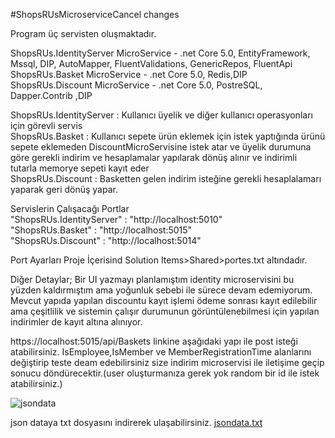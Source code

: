 #ShopsRUsMicroserviceCancel changes

Program üç servisten oluşmaktadır.

ShopsRUs.IdentityServer MicroService - .net Core 5.0, EntityFramework, Mssql, DIP, AutoMapper, FluentValidations, GenericRepos, FluentApi <br />
ShopsRUs.Basket MicroService - .net Core 5.0, Redis,DIP <br />
ShopsRUs.Discount MicroService  - .net Core 5.0, PostreSQL, Dapper.Contrib ,DIP<br />

ShopsRUs.IdentityServer : Kullanıcı üyelik ve diğer kullanıcı operasyonları için görevli servis <br />
ShopsRUs.Basket :  Kullanıcı sepete ürün eklemek için istek yaptığında ürünü sepete eklemeden DiscountMicroServisine istek atar ve üyelik durumuna göre gerekli indirim ve hesaplamalar yapılarak dönüş alınır ve indirimli tutarla memorye sepeti kayıt eder<br />
ShopsRUs.Discount :  Basketten gelen indirim isteğine gerekli hesaplalamarı yaparak geri dönüş yapar. <br />

Servislerin Çalışacağı Portlar <br />
"ShopsRUs.IdentityServer"	   : "http://localhost:5010" <br />
"ShopsRUs.Basket" : "http://localhost:5015" <br />
"ShopsRUs.Discount"  : "http://localhost:5014" <br />

Port Ayarları Proje İçerisind Solution Items>Shared>portes.txt altındadır.

Diğer Detaylar;
Bir UI yazmayı planlamıştım identity microservisini bu yüzden kaldırmıştım ama yoğunluk sebebi ile sürece devam edemiyorum. Mevcut yapıda yapılan discountu kayıt işlemi ödeme sonrası kayıt edilebilir ama çeşitlilik ve sistemin çalışır durumunun görüntülenebilmesi için yapılan indirimler de kayıt altına alınıyor.

https://localhost:5015/api/Baskets linkine aşağıdaki yapı ile post isteği atabilirsiniz. IsEmployee,IsMember ve MemberRegistrationTime alanlarını değiştirip teste deam edebilirsiniz size indirim microservisi ile iletişime geçip sonucu döndürecektir.(user oluşturmanıza gerek yok random bir id ile istek atabilirsiniz.)<br />


![jsondata](https://user-images.githubusercontent.com/63802797/163184148-44c23fa2-5b9f-46c7-b62b-bd9476dff518.png)<br />

json dataya txt dosyasını indirerek ulaşabilirsiniz. [jsondata.txt](https://github.com/CoskunGulcicek/ShopsRUs/files/8481556/jsondata.txt) <br />

